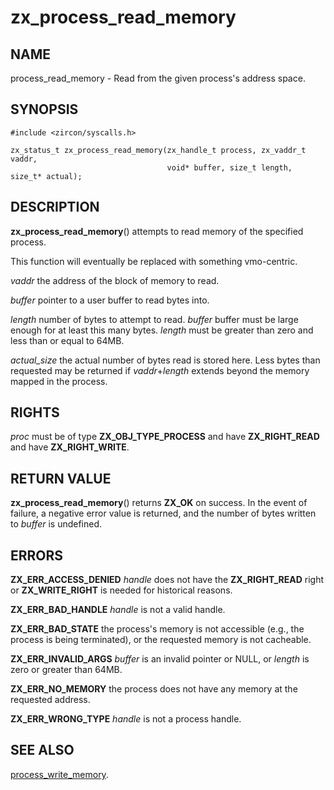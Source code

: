 # zx_process_read_memory

## NAME

<!-- Updated by scripts/update-docs-from-abigen, do not edit this section manually. -->

process_read_memory - Read from the given process's address space.

## SYNOPSIS

```
#include <zircon/syscalls.h>

zx_status_t zx_process_read_memory(zx_handle_t process, zx_vaddr_t vaddr,
                                   void* buffer, size_t length, size_t* actual);

```

## DESCRIPTION

**zx_process_read_memory**() attempts to read memory of the specified process.

This function will eventually be replaced with something vmo-centric.

*vaddr* the address of the block of memory to read.

*buffer* pointer to a user buffer to read bytes into.

*length* number of bytes to attempt to read. *buffer* buffer must be large
enough for at least this many bytes.
*length* must be greater than zero and less than or equal to 64MB.

*actual_size* the actual number of bytes read is stored here.
Less bytes than requested may be returned if *vaddr*+*length*
extends beyond the memory mapped in the process.

## RIGHTS

<!-- Updated by scripts/update-docs-from-abigen, do not edit this section manually. -->

*proc* must be of type **ZX_OBJ_TYPE_PROCESS** and have **ZX_RIGHT_READ** and have **ZX_RIGHT_WRITE**.

## RETURN VALUE

**zx_process_read_memory**() returns **ZX_OK** on success.
In the event of failure, a negative error value is returned, and the number of
bytes written to *buffer* is undefined.

## ERRORS

**ZX_ERR_ACCESS_DENIED**  *handle* does not have the **ZX_RIGHT_READ** right
or
**ZX_WRITE_RIGHT** is needed for historical reasons.

**ZX_ERR_BAD_HANDLE**  *handle* is not a valid handle.

**ZX_ERR_BAD_STATE**  the process's memory is not accessible (e.g.,
the process is being terminated),
or the requested memory is not cacheable.

**ZX_ERR_INVALID_ARGS** *buffer* is an invalid pointer or NULL,
or *length* is zero or greater than 64MB.

**ZX_ERR_NO_MEMORY** the process does not have any memory at the
requested address.

**ZX_ERR_WRONG_TYPE**  *handle* is not a process handle.

## SEE ALSO

[process_write_memory](process_write_memory.md).
